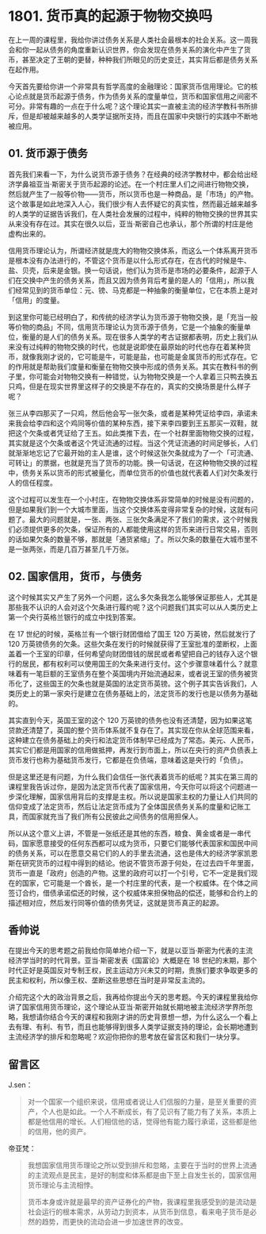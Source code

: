 # 1801. 货币真的起源于物物交换吗
在上一周的课程里，我给你讲过债务关系是人类社会最根本的社会关系。这一周我会和你一起从债务的角度重新认识世界，你会发现在债务关系的演化中产生了货币，甚至决定了王朝的更替，种种我们所眼见的历史变迁，其实背后都是债务关系在起作用。

今天首先要给你讲一个非常具有哲学高度的金融理论：国家货币信用理论。它的核心论点就是货币起源于债务，作为债务关系的度量单位，货币和国家信用之间密不可分。非常有趣的一点在于什么呢？这个理论其实一直被主流的经济学教科书所排斥，但是却被越来越多的人类学证据所支持，而且在国家中央银行的实践中不断地被应用。

## 01. 货币源于债务

首先我们来看一下，为什么说货币源于债务？在经典的经济学教材中，都会给出经济学鼻祖亚当·斯密关于货币起源的论述。在一个村庄里人们之间进行物物交换，然后就产生了一般等价物——货币，所以货币也是一种商品，是「市场」的产物。这个故事是如此地深入人心，我们很少有人去怀疑它的真实性，然而最近越来越多的人类学的证据告诉我们，在人类社会发展的过程中，纯粹的物物交换的世界其实从来没有存在过。其实在很久以后，亚当·斯密自己也承认，那个所谓的村庄是他虚构出来的。

信用货币理论认为，所谓经济就是庞大的物物交换体系，而这么一个体系离开货币是根本没有办法进行的，不管这个货币是以什么形式存在，在古代的时候是牛、盐、贝壳，后来是金银。换一句话说，他们认为货币是市场的必要条件，起源于人们在交换中产生的债务关系，而且又因为债务背后考量的是人的「信用」，所以我们经常见到的货币单位：元、镑、马克都是一种抽象的衡量单位，它在本质上是对「信用」的度量。

到这里你可能已经明白了，和传统的经济学认为货币源于物物交换，是「充当一般等价物的商品」不同，信用货币理论认为货币源于债务，它是一个抽象的衡量单位，衡量的是人们的债务关系。现在很多人类学的考古证据都表明，历史上我们从来没有过纯粹的物物交换的时代，也就是说即使在最原始的时代也存在着某种货币，就像我刚才说的，它可能是牛，可能是盐，也可能是金属货币的形式存在。它的作用就是帮助我们度量和衡量在物物交换中形成的债务关系。其实在教科书的例子里，你可能会对物物交换有一种错觉，认为物物交换是一个人拿着三只鸭去换五只鸡，但是在现实世界里这样子的交换是不存在的，真实的交换场景是什么样子呢？

张三从李四那买了一只鸡，然后他会写一张欠条，或者是某种凭证给李四，承诺未来我会给李四和这个鸡同等价值的某种东西，接下来李四要到王五那买一双鞋，就把这个欠条或者凭证给了王五。如此类推下去，在一个社群里面物物交换的过程，其实就是这个欠条或者这个凭证流通的过程。当这个凭证流通的时间足够长，人们就渐渐地忘记了它最开始的主人是谁，这个时候这张欠条就成为了一个「可流通、可转让」的票据，也就是充当了货币的功能。换一句话说，在这种物物交换的过程中，债务关系以货币的形式被量化，而单位货币的价值也就代表着人们对欠条发行人的信任程度。

这个过程可以发生在一个小村庄，在物物交换体系非常简单的时候是没有问题的，但是如果我们到一个大城市里面，当这个交换体系变得非常复杂的时候，这就有问题了。最大的问题就是，一张、两张、三张欠条满足不了我们的需求，这个时候我们必须提供更多的欠条，保证所有的人都能使用这样的货币来进行日常交易，否则的话如果欠条的数量不够，那就是「通货紧缩」了。所以欠条的数量在大城市里不是一张两张，而是几百万甚至几千万张。

## 02. 国家信用，货币，与债务

这个时候其实又产生了另外一个问题，这么多欠条我怎么能够保证那些人，尤其是那些我不认识的人会对这个欠条进行履约呢？这个问题我们其实可以从人类历史上第一个央行英格兰银行的成立中找到答案。

在 17 世纪的时候，英格兰有一个银行财团借给了国王 120 万英镑，然后就发行了 120 万英镑债务的欠条。这些欠条在发行的时候就获得了王室批准的垄断权，上面盖着一个王室的印章，任何希望向财团借钱的居民或者希望把自己的钱存入这个银行的居民，都有权利可以使用国王的欠条来进行支付。这个步骤意味着什么？就意味着有一笔巨额的王室债务在整个英国境内开始流通起来，或者说王室的债务被货币化了，这些国王的欠条也就是英国的法定货币英镑。这个例子其实告诉我们，人类历史上的第一家央行是建立在债务基础上的，法定货币的发行也是以债务为基础的。

其实直到今天，英国王室的这个 120 万英镑的债务也没有还清楚，因为如果这笔贷款还清楚了，英国的整个货币体系就不复存在了。其实现在你从全球范围来看，这种建立在债务基础上的央行和法定货币体制早已经成为了常态。美元、人民币，其实它们都是用国家的信用做抵押，再发行到市面上，所以在央行的资产负债表上货币发行也称为基础货币发行，它都是在负债端，意味着这是央行的「负债」。

但是这里还是有问题，为什么我们会信任一张代表着货币的纸呢？其实在第三周的课程里我告诉过你，是因为法定货币代表了国家信用，今天你可以将这个问题进一步深化理解，国家信用背后的支撑是主权。所以说是国家主权的力量让人们共同的信仰变成了法定货币，然后让法定货币成为了全体国民债务关系的度量和记账工具，而国家就充当了我们所有公民彼此之间债务的信用担保人。

所以从这个意义上讲，不管是一张纸还是其他的东西，粮食、黄金或者是一串代码，国家愿意接受的任何东西都可以成为货币，只要它们能够代表国家和国民中间的债务关系，可以在愿意交易它们的人的手里去流通，这也是伟大的经济学家凯恩斯在研究货币的过程中得到的结论。他说不管货币源于何处，在过去四千年里面，货币一直是「政府」创造的产物。这里的政府可以打一个引号，它不一定是我们现在的国家，它可能是一个酋长，是一个村庄里的代表，是一个权威体。在个体之间签订合约，借债承诺偿还的时候，这个权威体来担保物品的偿还，能够和合约上的描述相对应，然后发行同等价值的债务凭证，这就是货币真正的起源。

## 香帅说

在提出今天的思考题之前我给你简单地介绍一下，就是以亚当·斯密为代表的主流经济学当时的时代背景。亚当·斯密发表《国富论》大概是在 18 世纪的末期，那个时代正好是英国反对专制王权，民主运动方兴未艾的时期，贵族们要求争取更多的民主和权利，所以像王权、垄断这些思想在当时是非常反主流的。

介绍完这个大的政治背景之后，我再给你提出今天的思考题。今天的课程里我给你讲了国家信用货币理论，这个理论从亚当·斯密开始就长期地被主流经济学界所忽略，我想请你结合今天的课程和我刚才讲的历史背景想一想，为什么这么一个看上去有理、有利、有节，而且也能够得到很多人类学证据支持的理论，会长期地遭到主流经济学的排斥和忽略呢？欢迎你把你的思考放在留言区和我们一块分享。

## 留言区
J.sen：

> 对一个国家一个组织来说，信用或者说让人们信服的力量，是至关重要的资产，个人也是如此。一个人不断成长，有了见识有了能力有了关系，本质上都是他信用的增长。人们相信他的话，觉得他有能力履行承诺，这些都是他的信用，他的资产。

帝亚梵：

> 我想国家信用货币理论之所以受到排斥和忽略，主要在于当时的世界上流通的主流观点是民主，是好的制度和体系都是由下至上自发生长的，国家信用货币理论与主流相悖。
> 
> 货币本身或许就是最早的资产证券化的产物，我课程里我感受到的是流动是社会运行的根本需求，从劳动力到资本，从货币到信息，看来电子货币是必然的趋势，而更快的流动会进一步加速世界的改变。


